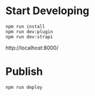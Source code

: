 # Start Developing
```
npm run install
npm run dev:plugin
npm run dev:strapi
```

http://localhost:8000/

# Publish
```
npm run deploy
```